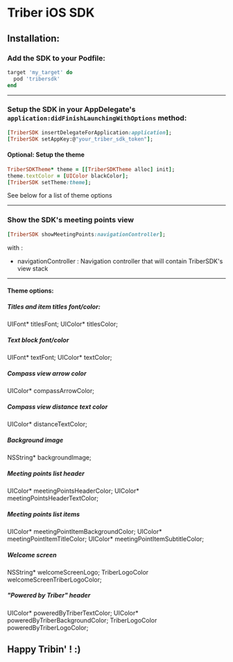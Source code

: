 # Triber iOS SDK

## Installation:

### Add the SDK to your Podfile:
```ruby
target 'my_target' do
  pod 'tribersdk'
end
```
***


### Setup the SDK in your AppDelegate's `application:didFinishLaunchingWithOptions` method:
```ruby
[TriberSDK insertDelegateForApplication:application];
[TriberSDK setAppKey:@"your_triber_sdk_token"];
```

#### Optional: Setup the theme
```ruby
TriberSDKTheme* theme = [[TriberSDKTheme alloc] init];
theme.textColor = [UIColor blackColor];
[TriberSDK setTheme:theme];
```
See below for a list of theme options
***


### Show the SDK's meeting points view
```ruby
[TriberSDK showMeetingPoints:navigationController];
```
with :
- navigationController : Navigation controller that will contain TriberSDK's view stack
***

#### Theme options:

##### Titles and item titles font/color:
UIFont* titlesFont;
UIColor* titlesColor;

##### Text block font/color
UIFont* textFont;
UIColor* textColor;

##### Compass view arrow color
UIColor* compassArrowColor;

##### Compass view distance text color
UIColor* distanceTextColor;

##### Background image
NSString* backgroundImage;

##### Meeting points list header
UIColor* meetingPointsHeaderColor;
UIColor* meetingPointsHeaderTextColor;

##### Meeting points list items
UIColor* meetingPointItemBackgroundColor;
UIColor* meetingPointItemTitleColor;
UIColor* meetingPointItemSubtitleColor;

##### Welcome screen
NSString* welcomeScreenLogo;
TriberLogoColor welcomeScreenTriberLogoColor;

##### "Powered by Triber" header
UIColor* poweredByTriberTextColor;
UIColor* poweredByTriberBackgroundColor;
TriberLogoColor poweredByTriberLogoColor;

## Happy Tribin' ! :)

